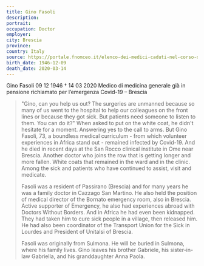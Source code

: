 ```yaml
---
title: Gino Fasoli
description: 
portrait: 
occupation: Doctor
employer: 
city: Brescia
province: 
country: Italy 
source: https://portale.fnomceo.it/elenco-dei-medici-caduti-nel-corso-dellepidemia-di-covid-19/, https://www.corriere.it/cronache/20_marzo_21/coronavirus-morto-medico-gino-fasoli-era-rientrato-pensione-9e7d0f66-6b35-11ea-8bdc-8d7efa0d8720.shtml
birth_date: 1946-12-09
death_date: 2020-03-14
---
```


Gino Fasoli 09 12 1946 † 14 03 2020
Medico di medicina generale già in pensione richiamato per l’emergenza Covid-19 – Brescia

> "Gino, can you help us out? The surgeries are unmanned because so many of us went to the hospital to help our colleagues on the front lines or because they got sick. But patients need someone to listen to them. You can do it?" When asked to put on the white coat, he didn't hesitate for a moment. Answering yes to the call to arms. But Gino Fasoli, 73, a boundless medical curriculum - from which volunteer experiences in Africa stand out - remained infected by Covid-19. And he died in recent days at the San Rocco clinical institute in Ome near Brescia. Another doctor who joins the row that is getting longer and more fallen. White coats that remained in the ward and in the clinic. Among the sick and patients who have continued to assist, visit and medicate.
> 
> Fasoli was a resident of Passirano (Brescia) and for many years he was a family doctor in Cazzago San Martino. He also held the position of medical director of the Bornato emergency room, also in Brescia. Active supporter of Emergency, he also had experiences abroad with Doctors Without Borders. And in Africa he had even been kidnapped. They had taken him to cure sick people in a village, then released him. He had also been coordinator of the Transport Union for the Sick in Lourdes and President of Unitalsi of Brescia.
> 
> Fasoli was originally from Sulmona. He will be buried in Sulmona, where his family lives. Gino leaves his brother Gabriele, his sister-in-law Gabriella, and his granddaughter Anna Paola.